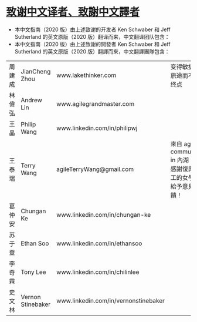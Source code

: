 # [致谢中文译者、致謝中文譯者](#chs-cht)

*   本中文指南（2020 版）由上述致谢的开发者 Ken Schwaber 和 Jeff Sutherland 的英文原版（2020 版）翻译而来，中文翻译团队包含：
*   本中文指南（2020 版）由上述致謝的開發者 Ken Schwaber 和 Jeff Sutherland 的英文原版（2020 版）翻譯而來，中文翻譯團隊包含：

<table><tbody><tr><td>周建成</td><td>JianCheng Zhou</td><td>www.lakethinker.com</td><td>变得敏捷是旅途而不是终点</td></tr><tr><td>林偉弘</td><td>Andrew Lin</td><td>www.agilegrandmaster.com</td><td>&nbsp;</td></tr><tr><td>王晶</td><td>Philip Wang</td><td>www.linkedin.com/in/philipwj</td><td>&nbsp;</td></tr><tr><td>王泰瑞</td><td>Terry Wang</td><td>agileTerryWang@gmail.com&nbsp;</td><td>來自 agile community in 內湖；<br>感謝復興商工的女學生給予意見回饋！</td></tr><tr><td>葛仲安</td><td>Chungan Ke</td><td>www.linkedin.com/in/chungan-ke</td><td>&nbsp;</td></tr><tr><td>苏于登</td><td>Ethan Soo</td><td>www.linkedin.com/in/ethansoo</td><td>&nbsp;</td></tr><tr><td>李奇霖</td><td>Tony Lee</td><td>www.linkedin.com/in/chilinlee</td><td>&nbsp;</td></tr><tr><td>史文林</td><td>Vernon Stinebaker</td><td>www.linkedin.com/in/vernonstinebaker</td><td>&nbsp;</td></tr></tbody></table>
